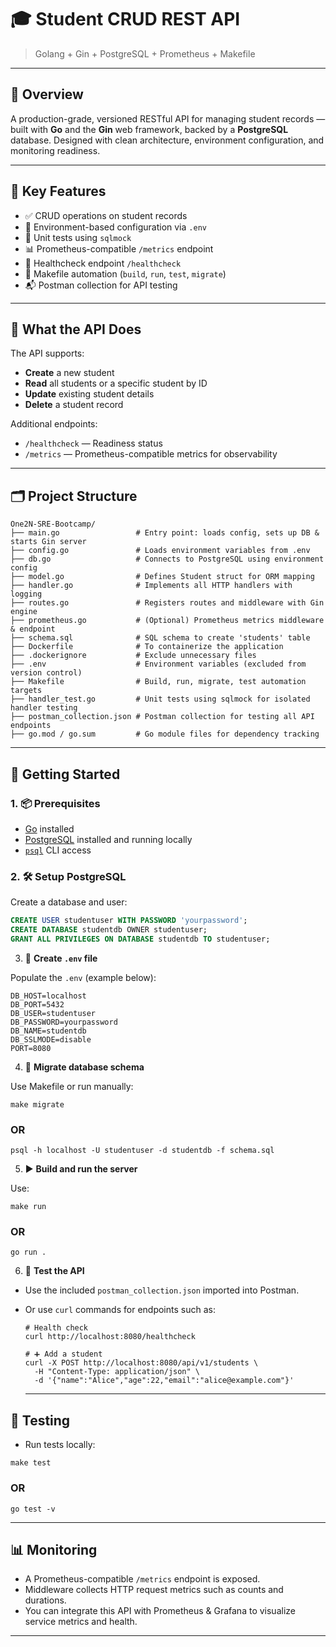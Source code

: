 # 🎓 Student CRUD REST API  
> Golang + Gin + PostgreSQL + Prometheus + Makefile

---

## 🧭 Overview

A production-grade, versioned RESTful API for managing student records — built with **Go** and the **Gin** web framework, backed by a **PostgreSQL** database. Designed with clean architecture, environment configuration, and monitoring readiness.

---

## 📌 Key Features

- ✅ CRUD operations on student records
- 🔐 Environment-based configuration via `.env`
- 🧪 Unit tests using `sqlmock`
- 📊 Prometheus-compatible `/metrics` endpoint
- 🔁 Healthcheck endpoint `/healthcheck`
- 🔧 Makefile automation (`build`, `run`, `test`, `migrate`)
- 📬 Postman collection for API testing

---

## 📖 What the API Does

The API supports:

- **Create** a new student  
- **Read** all students or a specific student by ID  
- **Update** existing student details  
- **Delete** a student record  

Additional endpoints:

- `/healthcheck` — Readiness status  
- `/metrics` — Prometheus-compatible metrics for observability

---

## 🗂️ Project Structure

```
One2N-SRE-Bootcamp/
├── main.go                 # Entry point: loads config, sets up DB & starts Gin server
├── config.go               # Loads environment variables from .env
├── db.go                   # Connects to PostgreSQL using environment config
├── model.go                # Defines Student struct for ORM mapping
├── handler.go              # Implements all HTTP handlers with logging
├── routes.go               # Registers routes and middleware with Gin engine
├── prometheus.go           # (Optional) Prometheus metrics middleware & endpoint
├── schema.sql              # SQL schema to create 'students' table
├── Dockerfile              # To containerize the application
├── .dockerignore           # Exclude unnecessary files 
├── .env                    # Environment variables (excluded from version control)
├── Makefile                # Build, run, migrate, test automation targets
├── handler_test.go         # Unit tests using sqlmock for isolated handler testing
├── postman_collection.json # Postman collection for testing all API endpoints
├── go.mod / go.sum         # Go module files for dependency tracking
```
---

## 🚀 Getting Started

### 1. 📦 Prerequisites

- [Go](https://golang.org/dl/) installed  
- [PostgreSQL](https://www.postgresql.org/download/) installed and running locally  
- [`psql`](https://www.postgresql.org/docs/current/app-psql.html) CLI access  

### 2. 🛠️ Setup PostgreSQL

Create a database and user:

```sql
CREATE USER studentuser WITH PASSWORD 'yourpassword';
CREATE DATABASE studentdb OWNER studentuser;
GRANT ALL PRIVILEGES ON DATABASE studentdb TO studentuser;
```

3. 🔐 **Create `.env` file**

Populate the `.env` (example below):

```
DB_HOST=localhost
DB_PORT=5432
DB_USER=studentuser
DB_PASSWORD=yourpassword
DB_NAME=studentdb
DB_SSLMODE=disable
PORT=8080
```


4. 🔁 **Migrate database schema**

Use Makefile or run manually:

```
make migrate
```
### OR
```
psql -h localhost -U studentuser -d studentdb -f schema.sql
```


5. ▶️ **Build and run the server**

Use:
```
make run
```
### OR
```
go run .
```


6. 🧪 **Test the API**

- Use the included `postman_collection.json` imported into Postman.
- Or use `curl` commands for endpoints such as:

  ```
  # Health check
  curl http://localhost:8080/healthcheck
  ```
  ```
  # ➕ Add a student
  curl -X POST http://localhost:8080/api/v1/students \
    -H "Content-Type: application/json" \
    -d '{"name":"Alice","age":22,"email":"alice@example.com"}'
  ```

  ---

## 🧪 Testing

- Run tests locally:

```
make test
```
### OR
```
go test -v
```

---

## 📊 Monitoring

- A Prometheus-compatible `/metrics` endpoint is exposed.
- Middleware collects HTTP request metrics such as counts and durations.
- You can integrate this API with Prometheus & Grafana to visualize service metrics and health.

---
